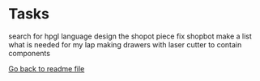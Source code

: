 # Tasks

search for hpgl language
design the shopot piece
fix shopbot
make a list what is needed for my lap
making drawers with laser cutter to contain components

[Go back to readme file](/readme.md)